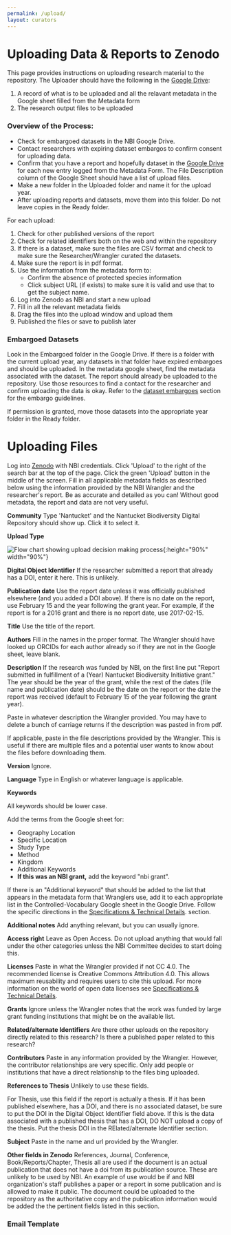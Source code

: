 ```yaml
---
permalink: /upload/
layout: curators
---
```


# Uploading Data & Reports to Zenodo

This page provides instructions on uploading research material to the repository. The Uploader should have the following in the [Google Drive](https://nantucketbiodiversity.github.io/NBIdigitalrepo/upload/#google-drive-organization):

1. A record of what is to be uploaded and all the relavant metadata in the Google sheet filled from the Metadata form
2. The research output files to be uploaded

### Overview of the Process:

- Check for embargoed datasets in the NBI Google Drive.
- Contact researchers with expiring dataset embargos to confirm consent for uploading data.
- Confirm that you have a report and hopefully dataset in the [Google Drive](https://nantucketbiodiversity.github.io/NBIdigitalrepo/upload/#google-drive-organization) for each new entry logged from the Metadata Form. The File Description column of the Google Sheet should have a list of upload files.
- Make a new folder in the Uploaded folder and name it for the upload year.
- After uploading reports and datasets, move them into this folder.  Do not leave copies in the Ready folder.

For each upload:
1. Check for other published versions of the report
2. Check for related identifiers both on the web and within the repository
3. If there is a dataset, make sure the files are CSV format and check to make sure the Researcher/Wrangler curated the datasets.
4. Make sure the report is in pdf format.
5. Use the information from the metadata form to:
	- Confirm the absence of protected species information
	- Click subject URL (if exists) to make sure it is valid and use that to get the subject name.
6. Log into Zenodo as NBI and start a new upload
7. Fill in all the relevant metadata fields
8. Drag the files into the upload window and upload them
9. Published the files or save to publish later

### Embargoed Datasets

Look in the Embargoed folder in the Google Drive.  If there is a folder with the current upload year, any datasets in that folder have expired embargoes and should be uploaded. In the metadata google sheet, find the metadata associated with the dataset.  The report should already be uploaded to the repository. Use those resources to find a contact for the researcher and confirm uploading the data is okay.  Refer to the [dataset embargoes](https://nantucketbiodiversity.github.io/NBIdigitalrepo/curation/) section for the embargo guidelines.

If permission is granted, move those datasets into the appropriate year folder in the Ready folder.

# Uploading Files
Log into [Zenodo](https://zenodo.org) with NBI credentials. Click 'Upload' to the right of the search bar at the top of the page.  Click the green 'Upload' button in the middle of the screen.  Fill in all applicable metadata fields as described below using the information provided by the NBI Wrangler and the researcher's report.  Be as accurate and detailed as you can!  Without good metadata, the report and data are not very useful.

**Community**
Type 'Nantucket' and the Nantucket Biodiversity Digital Repository should show up. Click it to select it.

**Upload Type**

![Flow chart showing upload decision making process](https://raw.githubusercontent.com/nantucketbiodiversity/NBIdigitalrepo/master/docs/assets/images/uploadFlow.jpeg "Upload process chart"){:height="90%" width="90%"}

**Digital Object Identifier**
If the researcher submitted a report that already has a DOI, enter it here.  This is unlikely.

**Publication date**
Use the report date unless it was officially published elsewhere (and you added a DOI above).  If there is no date on the report, use February 15 and the year following the grant year.  For example, if the report is for a 2016 grant and there is no report date, use 2017-02-15.

**Title**
Use the title of the report.

**Authors**
Fill in the names in the proper format. The Wrangler should have looked up ORCIDs for each author already so if they are not in the Google sheet, leave blank.

**Description**
If the research was funded by NBI, on the first line put "Report submitted in fulfillment of a (Year) Nantucket Biodiversity Initiative grant." The year should be the year of the grant, while the rest of the dates (file name and publication date) should be the date on the report or the date the report was received (default to February 15 of the year following the grant year).

Paste in whatever description the Wrangler provided. You may have to delete a bunch of carriage returns if the description was pasted in from pdf.

If applicable, paste in the file descriptions provided by the Wrangler.  This is useful if there are multiple files and a potential user wants to know about the files before downloading them.

**Version**
Ignore.

**Language**
Type in English or whatever language is applicable.

**Keywords**

All keywords should be lower case.

Add the terms from the Google sheet for:
- Geography Location
- Specific Location
- Study Type
- Method
- Kingdom
- Additional Keywords
- **If this was an NBI grant,** add the keyword "nbi grant".

If there is an "Additional keyword" that should be added to the list that appears in the metadata form that Wranglers use, add it to each appropriate list in the Controlled-Vocabulary Google sheet in the Google Drive.  Follow the specific directions in the [Specifications & Technical Details](https://nantucketbiodiversity.github.io/NBIdigitalrepo/specs/). section.

**Additional notes**
Add anything relevant, but you can usually ignore.

**Access right**
Leave as Open Access.  Do not upload anything that would fall under the other categories unless the NBI Committee decides to start doing this.

**Licenses**
Paste in what the Wrangler provided if not CC 4.0. The recommended license is Creative Commons Attribution 4.0. This allows maximum reusability and requires users to cite this upload. For more information on the world of open data licenses see [Specifications & Technical Details](https://nantucketbiodiversity.github.io/NBIdigitalrepo/specs/).

**Grants**
Ignore unless the Wrangler notes that the work was funded by large grant funding institutions that might be on the available list.

**Related/alternate Identifiers**
Are there other uploads on the repository directly related to this research? Is there a published paper related to this research?

**Contributors**
Paste in any information provided by the Wrangler.  However, the contributor relationships are very specific.  Only add people or institutions that have a direct relationship to the files bing uploaded.

**References to Thesis**
Unlikely to use these fields.

For Thesis, use this field if the report is actually a thesis.  If it has been published elsewhere, has a DOI, and there is no associated dataset, be sure to put the DOI in the Digital Object Identifier field above.  If this is the data associated with a published thesis that has a DOI, DO NOT upload a copy of the thesis.  Put the thesis DOI in the RElated/alternate Identifier section.

**Subject**
Paste in the name and url provided by the Wrangler.


**Other fields in Zenodo**
References, Journal, Conference, Book/Reports/Chapter, Thesis all are used if the document is an actual publication that does not have a doi from its publication source.  These are unlikely to be used by NBI.  An example of use would be if and NBI organization's staff publishes a paper or a report in some publication and is allowed to make it public.  The document could be uploaded to the repository as the authoritative copy and the publication information would be added the the pertinent fields listed in this section. 

### Email Template
